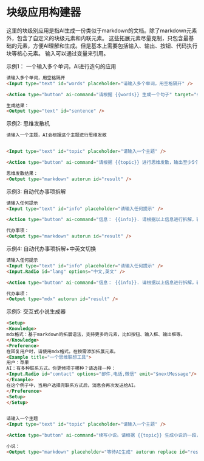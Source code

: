 # 块级应用构建器

这里的块级别应用是指AI生成一份类似于markdown的文档。除了markdown元素外，包含了自定义的块级元素和内联元素。
这些拓展元素尽量克制，只包含最基础的元素，方便AI理解和生成。但是基本上需要包括输入、输出、按钮、代码执行块等核心元素。
输入可以通过变量来引用。

示例1：
一个输入多个单词，AI进行造句的应用
```markdown
请输入多个单词，用空格隔开
<Input type="text" id="words" placeholder="请输入多个单词，用空格隔开" />

<Action type="button" ai-command="请根据 {{words}} 生成一个句子" target="sentence">生成</Action>

生成结果：
<Output type="text" id="sentence" />
```
示例2:
思维发散机
```markdown
请输入一个主题，AI会根据这个主题进行思维发散


<Input type="text" id="topic" placeholder="请输入一个主题" />

<Action type="button" ai-command="请根据 {{topic}} 进行思维发散，输出至少5个相关的主题" model="gpt-4o" target="result">生成</Action>

思维发散结果：
<Output type="markdown" autorun id="result" />
```

示例3:
自动代办事项拆解
```markdown
请输入任何提示
<Input type="text" id="info" placeholder="请输入任何提示" />

<Action type="button" ai-command="信息： {{info}}. 请根据以上信息进行拆解，输出5个代办事项" model="gpt-4o" target="result">生成</Action>

代办事项：
<Output type="markdown" autorun id="result" />
```

示例4:
自动代办事项拆解+中英文切换
```markdown
请输入任何提示
<Input type="text" id="info" placeholder="请输入任何提示" />
<Input.Radio id="lang" options="中文,英文" />

<Action type="button" ai-command="信息： {{info}}. 请根据以上信息进行拆解，输出5个代办事项. 语言：{{lang}}" model="gpt-4o" target="result">生成</Action>

代办事项：
<Output type="mdx" autorun id="result" />
```

示例5:
交互式小说生成器
```markdown
<Setup>
<Knowledge>
mdx格式：基于markdown的拓展语法，支持更多的元素，比如按钮、输入框、输出框等。
</Knowledge>
<Preference>
在回复用户时，请使用mdx格式。在按需添加拓展元素。
<Example title="一个思维联想工具">
用户：苹果
AI：有多种联系方式。你更倾项于哪种？请选择一种：
<Input.Radio id="contact" options="邮件,电话,微信" emit="$nextMessage"/>
</Example>
在这个例子中，当用户选择完联系方式后，消息会再次发送给AI。
</Preference>
<Setup>
</Setup>


请输入一个主题
<Input type="text" id="topic" placeholder="请输入一个主题" />

<Action type="button" ai-command="续写小说。请根据 {{topic}} 生成小说的一段，并且考虑后续的不同发展方向，每个方向给出一个选项" model="gpt-4o" target="result">生成</Action>

小说：
<Output type="markdown" placeholder="等待AI生成" autorun replace id="result" />

```